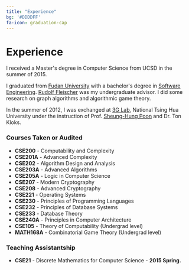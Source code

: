 ```yaml
---
title: "Experience"
bg: '#DDDDFF'
fa-icon: graduation-cap
---
```


# Experience

I received a Master's degree in Computer Science from UCSD in the summer of 2015.

I graduated from [Fudan University](http://www.fudan.edu.cn/en/) with a bachelor's degree in [Software Engineering](http://www.software.fudan.edu.cn/index.shtml). [Rudolf Fleischer](http://www.tcs.fudan.edu.cn/rudolf/) was my undergraduate advisor. I did some research on graph algorithms and algorithmic game theory.

In the summer of 2012, I was exchanged at [3G Lab](http://3glab.cs.nthu.edu.tw/), National Tsing Hua University under the instruction of Prof. [Sheung-Hung Poon](http://www.cs.nthu.edu.tw/~spoon/) and Dr. Ton Kloks.

### Courses Taken or Audited

- **CSE200** - Computability and Complexity
- **CSE201A** - Advanced Complexity
- **CSE202** - Algorithm Design and Analysis
- **CSE203A** - Advanced Algorithms
- **CSE205A** - Logic in Computer Science
- **CSE207** - Modern Cryptography
- **CSE208** - Advanced Cryptography
- **CSE221** - Operating Systems 
- **CSE230** - Principles of Programming Languages 
- **CSE232** - Principles of Database Systems 
- **CSE233** - Database Theory
- **CSE240A** - Principles in Computer Architecture
- **CSE105** - Theory of Computability (Undergrad level)
- **MATH168A** - Combinatorial Game Theory (Undergrad level)

### Teaching Assistantship

- **CSE21** - Discrete Mathematics for Computer Science - **2015 Spring.**
